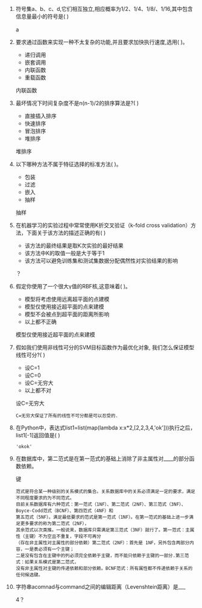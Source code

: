

1. 符号集a、b、c、d,它们相互独立,相应概率为1/2、1/4、1/8/、1/16,其中包含信息量最小的符号是( )<br><br>
a

2. 要求通过函数来实现一种不太复杂的功能,并且要求加快执行速度,选用( )。
    - 递归调用
    - 嵌套调用
    - 内联函数
    - 重载函数
    
    内联函数

3. 最坏情况下时间复杂度不是n(n-1)/2的排序算法是?( )
    - 直接插入排序
    - 快速排序
    - 冒泡排序
    - 堆排序
    
    堆排序

4. 以下哪种方法不属于特征选择的标准方法( )。
    - 包装
    - 过滤
    - 嵌入
    - 抽样
    
    抽样

5. 在机器学习的实验过程中常常使用K折交叉验证（k-fold cross validation）方法，下面关于该方法的描述正确的有( )
    - 该方法的最终结果是取K次实验的最好结果 
    - 该方法中K的取值一般是大于等于1 
    - 该方法可以避免训练集和测试集数据分配偶然性对实验结果的影响
    
    ？
    
6. 假定你使用了一个很大γ值的RBF核,这意味着( )。
    - 模型将考虑使用远离超平面的点建模
    - 模型仅使用接近超平面的点来建模
    - 模型不会被点到超平面的距离所影响
    - 以上都不正确
    
    模型仅使用接近超平面的点来建模
    
7. 假如我们使用非线性可分的SVM目标函数作为最优化对象, 我们怎么保证模型线性可分?( )
    - 设C=1
    - 设C=0
    - 设C=无穷大
    - 以上都不对
    
    设C=无穷大
    ```
    C=无穷大保证了所有的线性不可分都是可以忍受的.
    ```
    
8. 在Python中，表达式list1=list(map(lambda x:x*2,[2,2,3,4,'ok']))执行之后，list1[-1]返回值是( )
    
    ```
    'okok'
    ```
    
9. 在数据库中，第二范式是在第一范式的基础上消除了非主属性对____的部分函数依赖。
    
    键
    ```
    范式是符合某一种级别的关系模式的集合。关系数据库中的关系必须满足一定的要求，满足不同程度要求的为不同范式。
    目前关系数据库有六种范式：第一范式（1NF）、第二范式（2NF）、第三范式（3NF）、Boyce-Codd范式（BCNF）、第四范式（4NF）和
    第五范式（5NF）。满足最低要求的范式是第一范式（1NF）。在第一范式的基础上进一步满足更多要求的称为第二范式（2NF），
    其余范式以次类推。一般说来，数据库只需满足第三范式（3NF）就行了。第一范式：主属性（主键）不为空且不重复，字段不可再分
    （存在非主属性对主属性的部分依赖）第二范式（2NF）：首先是 1NF，另外包含两部分内容，一是表必须有一个主键；
    二是没有包含在主键中的列必须完全依赖于主键，而不能只依赖于主键的一部分.第三范式：如果关系模式是第二范式，
    没有非主属性对主键的传递依赖和部分依赖。BCNF范式：所有属性都不传递依赖于关系的任何候选键。
    ```
    
10. 字符串acomnad与command之间的编辑距离（Levenshtein距离）是___

    4？
